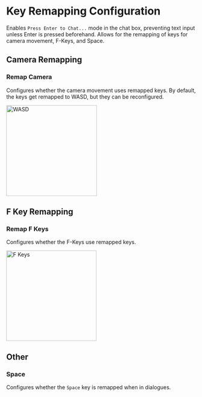 # Key Remapping Configuration

Enables `Press Enter to Chat...` mode in the chat box, preventing text input unless Enter is pressed beforehand. Allows for the remapping of keys for camera movement, F-Keys, and Space.

## Camera Remapping

### Remap Camera

Configures whether the camera movement uses remapped keys. By default, the keys get remapped to WASD, but they can be reconfigured.

<img width="240" alt="WASD" src="https://user-images.githubusercontent.com/54762282/84462902-2b24c000-ac3e-11ea-9691-a9d1b17fff04.png">

## F Key Remapping

### Remap F Keys

Configures whether the F-Keys use remapped keys. 

<img width="239" alt="F Keys" src="https://user-images.githubusercontent.com/54762282/84462899-29f39300-ac3e-11ea-831a-01927a083a3a.png">

## Other

### Space

Configures whether the `Space` key is remapped when in dialogues.